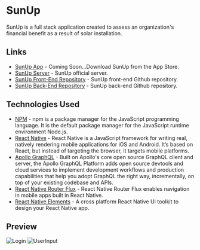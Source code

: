 # SunUp

SunUp is a full stack application created to assess an organization's financial benefit as a result of solar installation. 

## Links

* [SunUp App]() - Coming Soon...Download SunUp from the App Store.
* [SunUp Server](http://sun-up-back.herokuapp.com/graphql) - SunUp official server.
* [SunUp Front-End Repository](https://github.com/keschaefer/sun-up-front-end) - SunUp front-end Github repository.
* [SunUp Back-End Repository](https://github.com/keschaefer/sun-up-back-end) - SunUp back-end Github repository.

## Technologies Used

* [NPM](https://www.npmjs.com/) - npm is a package manager for the JavaScript programming language. It is the default package manager for the JavaScript runtime environment Node.js.
* [React Native](https://facebook.github.io/react-native/docs/getting-started.html) - React Native is a JavaScript framework for writing real, natively rendering mobile applications for iOS and Android. It’s based on React, but instead of targeting the browser, it targets mobile platforms.
* [Apollo GraphQL](https://www.apollographql.com/) - Built on Apollo's core open source GraphQL client and server, the Apollo GraphQL Platform adds open source devtools and cloud services to implement development workflows and production capabilities that help you adopt GraphQL the right way, incrementally, on top of your existing codebase and APIs.
* [React Native Router Flux](https://www.npmjs.com/package/react-native-router-flux) - React Native Router Flux enables navigation in mobile apps built in React Native. 
* [React Native Elements](https://react-native-training.github.io/react-native-elements/) - A cross platform React Native UI toolkit to design your React Native app. 


## Preview

![Login](https://dl.dropboxusercontent.com/s/nho4f49x51ogu40/Login_SunUp.PNG)
![UserInput](https://dl.dropboxusercontent.com/s/wm2rxjcyj2rkf4p/User_Outlook_SunUp.PNG)
